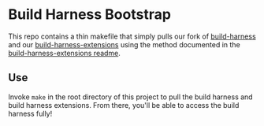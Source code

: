 # Build Harness Bootstrap

This repo contains a thin makefile that simply pulls our fork of [build-harness](https://github.com/stolostron/build-harness) and our [build-harness-extensions](https://github.com/stolostron/build-harness-extensions) using the method documented in the [build-harness-extensions readme](https://github.com/stolostron/build-harness-extensions#extensions-to-build-harness).  

## Use

Invoke `make` in the root directory of this project to pull the build harness and build harness extensions.  From there, you'll be able to access the build harness fully!
